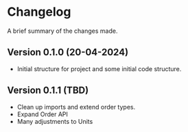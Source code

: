 Changelog
=========

A brief summary of the changes made.

Version 0.1.0 (20-04-2024)
--------------------------

* Initial structure for project and some initial code structure.

Version 0.1.1 (TBD)
-------------------

* Clean up imports and extend order types.
* Expand Order API
* Many adjustments to Units
